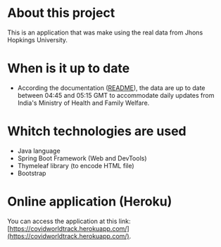# About this project

This is an application that was make using the real data from Jhons Hopkings University.

# When is it up to date

- According the documentation ([README](https://github.com/CSSEGISandData/COVID-19/blob/master/csse_covid_19_data/README.md)), the data are up to date between 04:45 and 05:15 GMT to accommodate daily updates from India's Ministry of Health and Family Welfare.

# Whitch technologies are used

- Java language
- Spring Boot Framework (Web and DevTools)
- Thymeleaf library (to encode HTML file)
- Bootstrap

# Online application (Heroku)

You can access the application at this link: [https://covidworldtrack.herokuapp.com/](https://covidworldtrack.herokuapp.com/).
